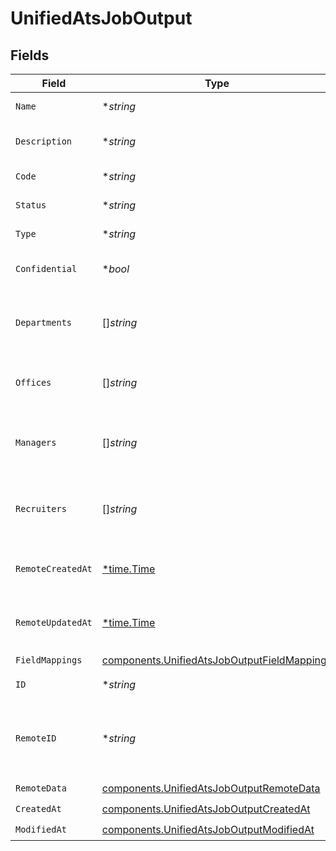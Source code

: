 # UnifiedAtsJobOutput


## Fields

| Field                                                                                                      | Type                                                                                                       | Required                                                                                                   | Description                                                                                                |
| ---------------------------------------------------------------------------------------------------------- | ---------------------------------------------------------------------------------------------------------- | ---------------------------------------------------------------------------------------------------------- | ---------------------------------------------------------------------------------------------------------- |
| `Name`                                                                                                     | **string*                                                                                                  | :heavy_minus_sign:                                                                                         | The name of the job                                                                                        |
| `Description`                                                                                              | **string*                                                                                                  | :heavy_minus_sign:                                                                                         | The description of the job                                                                                 |
| `Code`                                                                                                     | **string*                                                                                                  | :heavy_minus_sign:                                                                                         | The code of the job                                                                                        |
| `Status`                                                                                                   | **string*                                                                                                  | :heavy_minus_sign:                                                                                         | The status of the job                                                                                      |
| `Type`                                                                                                     | **string*                                                                                                  | :heavy_minus_sign:                                                                                         | The type of the job                                                                                        |
| `Confidential`                                                                                             | **bool*                                                                                                    | :heavy_minus_sign:                                                                                         | Whether the job is confidential                                                                            |
| `Departments`                                                                                              | []*string*                                                                                                 | :heavy_minus_sign:                                                                                         | The departments UUIDs associated with the job                                                              |
| `Offices`                                                                                                  | []*string*                                                                                                 | :heavy_minus_sign:                                                                                         | The offices UUIDs associated with the job                                                                  |
| `Managers`                                                                                                 | []*string*                                                                                                 | :heavy_minus_sign:                                                                                         | The managers UUIDs associated with the job                                                                 |
| `Recruiters`                                                                                               | []*string*                                                                                                 | :heavy_minus_sign:                                                                                         | The recruiters UUIDs associated with the job                                                               |
| `RemoteCreatedAt`                                                                                          | [*time.Time](https://pkg.go.dev/time#Time)                                                                 | :heavy_minus_sign:                                                                                         | The remote creation date of the job                                                                        |
| `RemoteUpdatedAt`                                                                                          | [*time.Time](https://pkg.go.dev/time#Time)                                                                 | :heavy_minus_sign:                                                                                         | The remote modification date of the job                                                                    |
| `FieldMappings`                                                                                            | [components.UnifiedAtsJobOutputFieldMappings](../../models/components/unifiedatsjoboutputfieldmappings.md) | :heavy_check_mark:                                                                                         | N/A                                                                                                        |
| `ID`                                                                                                       | **string*                                                                                                  | :heavy_minus_sign:                                                                                         | The UUID of the job                                                                                        |
| `RemoteID`                                                                                                 | **string*                                                                                                  | :heavy_minus_sign:                                                                                         | The remote ID of the job in the context of the 3rd Party                                                   |
| `RemoteData`                                                                                               | [components.UnifiedAtsJobOutputRemoteData](../../models/components/unifiedatsjoboutputremotedata.md)       | :heavy_check_mark:                                                                                         | N/A                                                                                                        |
| `CreatedAt`                                                                                                | [components.UnifiedAtsJobOutputCreatedAt](../../models/components/unifiedatsjoboutputcreatedat.md)         | :heavy_check_mark:                                                                                         | N/A                                                                                                        |
| `ModifiedAt`                                                                                               | [components.UnifiedAtsJobOutputModifiedAt](../../models/components/unifiedatsjoboutputmodifiedat.md)       | :heavy_check_mark:                                                                                         | N/A                                                                                                        |